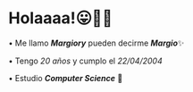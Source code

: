 # **Holaaaa!😛🙌🏻**

• Me llamo ***Margiory*** pueden decirme ***Margio***✨

• Tengo *20 años* y cumplo el *22/04/2004*

• Estudio ***Computer Science*** 🏢

